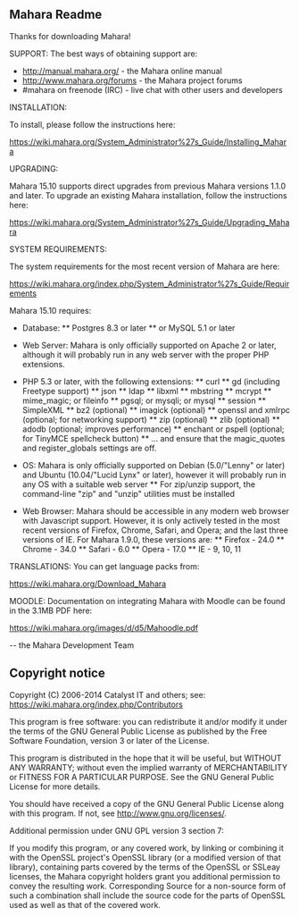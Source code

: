 Mahara Readme
-------------

Thanks for downloading Mahara!

SUPPORT: The best ways of obtaining support are:

 * http://manual.mahara.org/ - the Mahara online manual
 * http://www.mahara.org/forums - the Mahara project forums
 * #mahara on freenode (IRC) - live chat with other users and developers

INSTALLATION:

To install, please follow the instructions here:

  https://wiki.mahara.org/System_Administrator%27s_Guide/Installing_Mahara

UPGRADING:

Mahara 15.10 supports direct upgrades from previous Mahara versions 1.1.0 and later.
To upgrade an existing Mahara installation, follow the instructions here:

  https://wiki.mahara.org/System_Administrator%27s_Guide/Upgrading_Mahara

SYSTEM REQUIREMENTS:

The system requirements for the most recent version of Mahara are here:

  https://wiki.mahara.org/index.php/System_Administrator%27s_Guide/Requirements

Mahara 15.10 requires:

 * Database:
 ** Postgres 8.3 or later
 ** or MySQL 5.1 or later

 * Web Server: Mahara is only officially supported on Apache 2 or later,
   although it will probably run in any web server with the proper PHP
   extensions.

 * PHP 5.3 or later, with the following extensions:
 ** curl
 ** gd (including Freetype support)
 ** json
 ** ldap
 ** libxml
 ** mbstring
 ** mcrypt
 ** mime_magic; or fileinfo
 ** pgsql; or mysqli; or mysql
 ** session
 ** SimpleXML
 ** bz2 (optional)
 ** imagick (optional)
 ** openssl and xmlrpc (optional; for networking support)
 ** zip (optional)
 ** zlib (optional)
 ** adodb (optional; improves performance)
 ** enchant or pspell (optional; for TinyMCE spellcheck button)
 ** ... and ensure that the magic_quotes and register_globals settings are off.

 * OS: Mahara is only officially supported on Debian (5.0/"Lenny" or later) and
   Ubuntu (10.04/"Lucid Lynx" or later), however it will probably run in any
   OS with a suitable web server
 ** For zip/unzip support, the command-line "zip" and "unzip" utilities must
    be installed

 * Web Browser: Mahara should be accessible in any modern web browser with
   Javascript support. However, it is only actively tested in the most recent
   versions of Firefox, Chrome, Safari, and Opera; and the last three versions
   of IE. For Mahara 1.9.0, these versions are:
 ** Firefox - 24.0
 ** Chrome - 34.0
 ** Safari - 6.0
 ** Opera - 17.0
 ** IE - 9, 10, 11

TRANSLATIONS: You can get language packs from:

  https://wiki.mahara.org/Download_Mahara

MOODLE: Documentation on integrating Mahara with Moodle can be found in the
3.1MB PDF here:

  https://wiki.mahara.org/images/d/d5/Mahoodle.pdf

  -- the Mahara Development Team


Copyright notice
----------------

Copyright (C) 2006-2014 Catalyst IT and others; see:
https://wiki.mahara.org/index.php/Contributors

This program is free software: you can redistribute it and/or modify
it under the terms of the GNU General Public License as published by
the Free Software Foundation, version 3 or later of the License.

This program is distributed in the hope that it will be useful,
but WITHOUT ANY WARRANTY; without even the implied warranty of
MERCHANTABILITY or FITNESS FOR A PARTICULAR PURPOSE.  See the
GNU General Public License for more details.

You should have received a copy of the GNU General Public License
along with this program.  If not, see <http://www.gnu.org/licenses/>.

Additional permission under GNU GPL version 3 section 7:

If you modify this program, or any covered work, by linking or
combining it with the OpenSSL project's OpenSSL library (or a
modified version of that library), containing parts covered by the
terms of the OpenSSL or SSLeay licenses, the Mahara copyright holders
grant you additional permission to convey the resulting work.
Corresponding Source for a non-source form of such a combination
shall include the source code for the parts of OpenSSL used as well
as that of the covered work.
